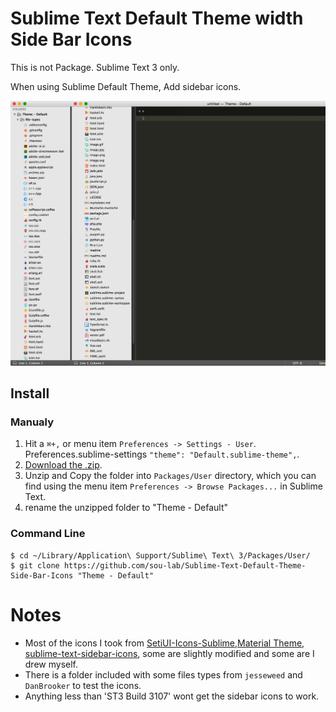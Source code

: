 # Sublime Text Default Theme width Side Bar Icons

This is not Package. Sublime Text 3 only.


When using Sublime Default Theme, Add sidebar icons.


![Sublime Side Bar Icons](screenshot.png)


## Install

### Manualy

1. Hit a `⌘+,` or menu item `Preferences -> Settings - User`. Preferences.sublime-settings `"theme": "Default.sublime-theme",`. 
2. [Download the .zip](https://github.com/sou-lab/Sublime-Text-Default-Theme-Side-Bar-Icons/archive/master.zip).
3. Unzip and Copy the folder into `Packages/User` directory, which you can find using the menu item `Preferences -> Browse Packages...` in Sublime Text.
4. rename the unzipped folder to "Theme - Default"


### Command Line

    $ cd ~/Library/Application\ Support/Sublime\ Text\ 3/Packages/User/
    $ git clone https://github.com/sou-lab/Sublime-Text-Default-Theme-Side-Bar-Icons "Theme - Default"



# Notes
- Most of the icons I took from [SetiUI-Icons-Sublime](https://github.com/mrmartineau/SetiUI-Icons-Sublime),[Material Theme](https://github.com/equinusocio/material-theme), [sublime-text-sidebar-icons](https://github.com/mrliptontea/sublime-text-sidebar-icons), some are slightly modified and some are I drew myself.
- There is a folder included with some files types from `jesseweed` and `DanBrooker` to test the icons.
- Anything less than 'ST3 Build 3107' wont get the sidebar icons to work.


